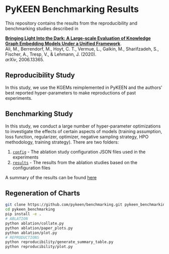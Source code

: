 # PyKEEN Benchmarking Results

This repository contains the results from the reproducibility and benchmarking studies
described in 

[**Bringing Light Into the Dark: A Large-scale Evaluation of Knowledge Graph Embedding Models Under a Unified Framework**](http://arxiv.org/abs/2006.13365).
<br /> Ali, M., Berrendorf, M., Hoyt, C. T., Vermue, L., Galkin, M., Sharifzadeh, S., Fischer, A., Tresp, V., & Lehmann, J. (2020).
<br /> *arXiv*, 2006.13365.

## Reproducibility Study

In this study, we use the KGEMs reimplemented in PyKEEN and the authors' best
reported hyper-parameters to make reproductions of past experiments.

## Benchmarking Study

In this study, we conduct a large number of hyper-parameter optimizations to
investigate the effects of certain aspects of models (training assumption,
loss function, regularizer, optimizer, negative sampling strategy, HPO
methodology, training strategy). There are two folders:

1. [`config`](/ablation/config) - The ablation study configuration JSON files
   used in the experiments
2. [`results`](/ablation/config) - The results from the ablation studies based
   on the configuration files

A summary of the results can be found [here](/ablation/results/_results/README.md)

## Regeneration of Charts

```sh
git clone https://github.com/pykeen/benchmarking.git pykeen_benchmarking
cd pykeen_benchmarking
pip install -e .
# ABLATION
python ablation/collate.py
python ablation/paper_plots.py
python ablation/plot.py
# REPRODUCTIONS
python reproducibility/generate_summary_table.py
python reproducibility/plot.py
```
